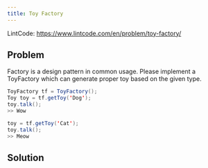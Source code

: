 ```yaml
---
title: Toy Factory 
---
```



LintCode: https://www.lintcode.com/en/problem/toy-factory/

Problem
-------

Factory is a design pattern in common usage. Please implement a ToyFactory which can generate proper toy based on the given type.

```java
ToyFactory tf = ToyFactory();
Toy toy = tf.getToy('Dog');
toy.talk(); 
>> Wow

toy = tf.getToy('Cat');
toy.talk();
>> Meow
```

Solution
--------
